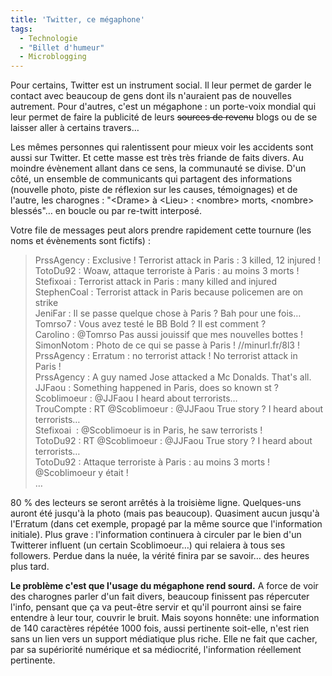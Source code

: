 ```yaml
---
title: 'Twitter, ce mégaphone'
tags:
  - Technologie
  - "Billet d'humeur"
  - Microblogging
---
```


Pour certains, Twitter est un instrument social. Il leur permet de garder le
contact avec beaucoup de gens dont ils n'auraient pas de nouvelles autrement.
Pour d'autres, c'est un mégaphone&nbsp;: un porte-voix mondial qui leur permet
de faire la publicité de leurs
<span style="text-decoration: line-through">sources de revenu</span> blogs ou de
se laisser aller à certains travers…

<!-- more -->

Les mêmes personnes qui ralentissent pour mieux voir les accidents sont aussi
sur Twitter. Et cette masse est très très friande de faits divers. Au moindre
évènement allant dans ce sens, la communauté se divise. D'un côté, un ensemble
de communicants qui partagent des informations (nouvelle photo, piste de
réflexion sur les causes, témoignages) et de l'autre, les charognes&nbsp;:
"&lt;Drame&gt; à &lt;Lieu&gt;&nbsp;: &lt;nombre&gt; morts, &lt;nombre&gt;
blessés"… en boucle ou par re-twitt interposé.

Votre file de messages peut alors prendre rapidement cette tournure (les noms et
évènements sont fictifs)&nbsp;:

> PrssAgency&nbsp;: Exclusive&nbsp;! Terrorist attack in Paris&nbsp;: 3 killed,
> 12 injured&nbsp;!  
> TotoDu92&nbsp;: Woaw, attaque terroriste à Paris&nbsp;: au moins 3
> morts&nbsp;!  
> Stefixoai&nbsp;: Terrorist attack in Paris&nbsp;: many killed and injured  
> StephenCoal&nbsp;: Terrorist attack in Paris because policemen are on strike  
> JeniFar&nbsp;: Il se passe quelque chose à Paris&nbsp;? Bah pour une fois…  
> Tomrso7&nbsp;: Vous avez testé le BB Bold&nbsp;? Il est comment&nbsp;?  
> Carolino&nbsp;: @Tomrso Pas aussi jouissif que mes nouvelles bottes&nbsp;!  
> SimonNotom&nbsp;: Photo de ce qui se passe à Paris&nbsp;!
> //minurl.fr/8l3&nbsp;!  
> PrssAgency&nbsp;: Erratum&nbsp;: no terrorist attack&nbsp;! No terrorist
> attack in Paris&nbsp;!  
> PrssAgency&nbsp;: A guy named Jose attacked a Mc Donalds. That's all.  
> JJFaou&nbsp;: Something happened in Paris, does so known st&nbsp;?  
> Scoblimoeur&nbsp;: @JJFaou I heard about terrorists…  
> TrouCompte&nbsp;: RT @Scoblimoeur&nbsp;: @JJFaou True story&nbsp;? I heard
> about terrorists…  
> Stefixoai &nbsp;: @Scoblimoeur is in Paris, he saw terrorists&nbsp;!  
> TotoDu92&nbsp;: RT @Scoblimoeur&nbsp;: @JJFaou True story&nbsp;? I heard about
> terrorists…  
> TotoDu92&nbsp;: Attaque terroriste à Paris&nbsp;: au moins 3 morts&nbsp;!
> @Scoblimoeur y était&nbsp;!  
> …

80 % des lecteurs se seront arrêtés à la troisième ligne. Quelques-uns auront
été jusqu'à la photo (mais pas beaucoup). Quasiment aucun jusqu'à l'Erratum
(dans cet exemple, propagé par la même source que l'information initiale). Plus
grave&nbsp;: l'information continuera à circuler par le bien d'un Twitterer
influent (un certain Scoblimoeur…) qui relaiera à tous ses followers. Perdue
dans la nuée, la vérité finira par se savoir… des heures plus tard.

**Le problème c'est que l'usage du mégaphone rend sourd.** A force de voir des
charognes parler d'un fait divers, beaucoup finissent pas répercuter l'info,
pensant que ça va peut-être servir et qu'il pourront ainsi se faire entendre à
leur tour, couvrir le bruit. Mais soyons honnête: une information de 140
caractères répétée 1000 fois, aussi pertinente soit-elle, n'est rien sans un
lien vers un support médiatique plus riche. Elle ne fait que cacher, par sa
supériorité numérique et sa médiocrité, l'information réellement pertinente.
